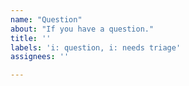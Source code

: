 ```yaml
---
name: "Question"
about: "If you have a question."
title: ''
labels: 'i: question, i: needs triage'
assignees: ''

---
```

